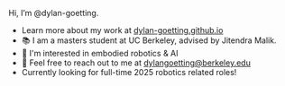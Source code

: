 Hi, I’m @dylan-goetting. 
- Learn more about my work at [dylan-goetting.github.io](dylan-goetting.github.io)
- 📚 I am a masters student at UC Berkeley, advised by Jitendra Malik. 
- 🤖 I'm interested in embodied robotics & AI
- 📧 Feel free to reach out to me at dylangoetting@berkeley.edu
- Currently looking for full-time 2025 robotics related roles!

<!---
dylan-goetting/dylan-goetting is a ✨ special ✨ repository because its `README.md` (this file) appears on your GitHub profile.
You can click the Preview link to take a look at your changes.
--->
